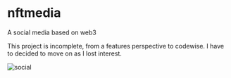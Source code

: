 # nftmedia
 A social media based on web3
 
This project is incomplete, from a features perspective to codewise. I have to decided to move on as I lost interest.
 
![social](https://user-images.githubusercontent.com/33054370/200270633-71de99f0-bb79-47c7-8419-03d2b9e4da76.jpg)
